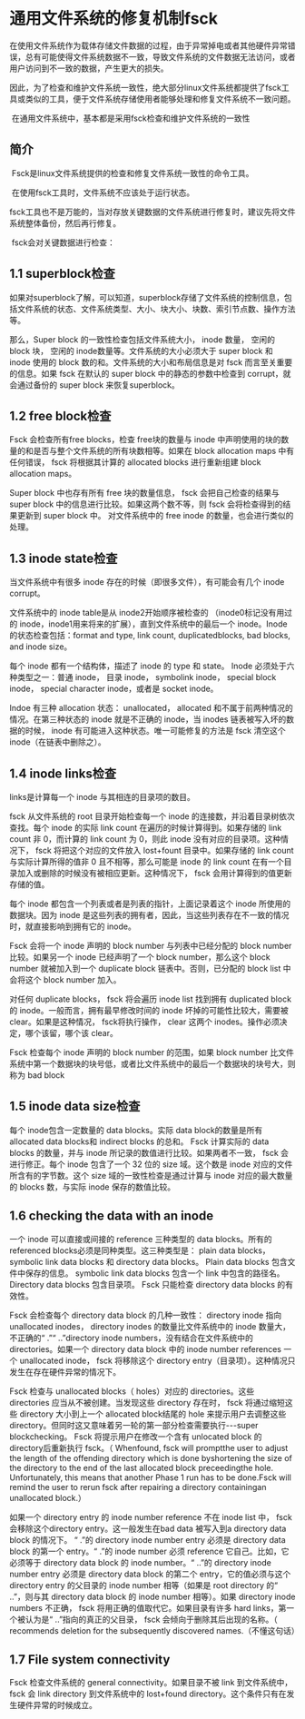 # 通用文件系统的修复机制fsck

​       在使用文件系统作为载体存储文件数据的过程，由于异常掉电或者其他硬件异常错误，总有可能使得文件系统数据不一致，导致文件系统的文件数据无法访问，或者用户访问到不一致的数据，产生更大的损失。

​       因此，为了检查和维护文件系统一致性，绝大部分linux文件系统都提供了fsck工具或类似的工具，便于文件系统存储使用者能够处理和修复文件系统不一致问题。

​       在通用文件系统中，基本都是采用fsck检查和维护文件系统的一致性

## 简介

​       Fsck是linux文件系统提供的检查和修复文件系统一致性的命令工具。

​       在使用fsck工具时，文件系统不应该处于运行状态。

​       fsck工具也不是万能的，当对存放关键数据的文件系统进行修复时，建议先将文件系统整体备份，然后再行修复。

​       fsck会对关键数据进行检查：

## 1.1 superblock检查

如果对superblock了解，可以知道，superblock存储了文件系统的控制信息，包括文件系统的状态、文件系统类型、大小、块大小、块数、索引节点数、操作方法等。

那么，Super block 的一致性检查包括文件系统大小， inode 数量， 空闲的 block 块， 空闲的 inode数量等。文件系统的大小必须大于 super block 和 inode 使用的 block 数的和。文件系统的大小和布局信息是对 fsck 而言至关重要的信息。如果 fsck 在默认的 super block 中的静态的参数中检查到 corrupt，就会通过备份的 super block 来恢复superblock。

 

## 1.2   free block检查

Fsck 会检查所有free blocks，检查 free块的数量与 inode 中声明使用的块的数量的和是否与整个文件系统的所有块数相等。如果在 block allocation maps 中有任何错误， fsck 将根据其计算的 allocated blocks 进行重新组建 block allocation maps。

Super block 中也存有所有 free 块的数量信息， fsck 会把自己检查的结果与 super block 中的信息进行比较。如果这两个数不等，则 fsck 会将检查得到的结果更新到 super block 中。
对文件系统中的
free inode 的数量，也会进行类似的处理。

 

## 1.3   inode state检查

当文件系统中有很多 inode 存在的时候（即很多文件），有可能会有几个 inode corrupt。

文件系统中的 inode table是从 inode2开始顺序被检查的 （inode0标记没有用过的 inode，inode1用来将来的扩展），直到文件系统中的最后一个 inode。Inode 的状态检查包括：format and type, link count, duplicatedblocks, bad blocks, and inode size。

每个 inode 都有一个结构体，描述了 inode 的 type 和 state。 Inode 必须处于六种类型之一：普通 inode， 目录 inode， symbolink inode， special block inode， special character inode，或者是 socket inode。

Indoe 有三种 allocation 状态： unallocated， allocated 和不属于前两种情况的情况。在第三种状态的 inode 就是不正确的 inode，当 inodes 链表被写入坏的数据的时候， inode 有可能进入这种状态。唯一可能修复的方法是 fsck 清空这个 inode（在链表中删除之）。

 

## 1.4   inode links检查

links是计算每一个 inode 与其相连的目录项的数目。 

fsck 从文件系统的 root 目录开始检查每一个 inode 的连接数，并沿着目录树依次查找。每个 inode 的实际 link count 在遍历的时候计算得到。如果存储的 link count 非 0，而计算的 link count 为 0，则此 inode 没有对应的目录项。这种情况下， fsck 将把这个对应的文件放入 lost+fount 目录中。如果存储的 link count 与实际计算所得的值非 0 且不相等，那么可能是 inode 的 link count 在有一个目录加入或删除的时候没有被相应更新。这种情况下， fsck 会用计算得到的值更新存储的值。

每个 inode 都包含一个列表或者是列表的指针，上面记录着这个 inode 所使用的数据块。因为 inode 是这些列表的拥有者，因此，当这些列表存在不一致的情况时，就直接影响到拥有它的 inode。

Fsck 会将一个 inode 声明的 block number 与列表中已经分配的 block number 比较。如果另一个 inode 已经声明了一个 block number，那么这个 block number 就被加入到一个 duplicate block 链表中。否则，已分配的 block list 中会将这个 block number 加入。

对任何 duplicate blocks， fsck 将会遍历 inode list 找到拥有 duplicated block 的 inode。一般而言，拥有最早修改时间的 inode 坏掉的可能性比较大，需要被 clear。如果是这种情况， fsck将执行操作， clear 这两个 inodes。操作必须决定，哪个该留，哪个该 clear。

Fsck 检查每个 inode 声明的 block number 的范围，如果 block number 比文件系统中第一个数据块的块号低，或者比文件系统中的最后一个数据块的块号大，则称为 bad block

 

## 1.5   inode data size检查

每个 inode包含一定数量的 data blocks。实际 data block的数量是所有 allocated data blocks和 indirect blocks 的总和。 Fsck 计算实际的 data blocks 的数量，并与 inode 所记录的数值进行比较。如果两者不一致， fsck 会进行修正。每个 inode 包含了一个 32 位的 size 域。这个数是 inode 对应的文件所含有的字节数。这个 size 域的一致性检查是通过计算与 inode 对应的最大数量的 blocks 数，与实际 inode 保存的数值比较。

 

## 1.6   checking the data with an inode

一个 inode 可以直接或间接的 reference 三种类型的 data blocks。所有的 referenced blocks必须是同种类型。这三种类型是： plain data blocks， symbolic link data blocks 和 directory data blocks。 Plain data blocks 包含文件中保存的信息。 symbolic link data blocks 包含一个 link 中包含的路径名。 Directory data blocks 包含目录项。 Fsck 只能检查 directory data blocks 的有效性。

Fsck 会检查每个 directory data block 的几种一致性： directory inode 指向 unallocated inodes， directory inodes 的数量比文件系统中的 inode 数量大，不正确的“ .”“ ..”directory inode numbers，没有结合在文件系统中的 directories。如果一个 directory data block 中的 inode number references 一个 unallocated inode， fsck 将移除这个 directory entry（目录项）。这种情况只发生在存在硬件异常的情况下。

Fsck 检查与 unallocated blocks（ holes）对应的 directories。这些 directories 应当从不被创建。当发现这些 directory 存在时， fsck 将通过缩短这些 directory 大小到上一个 allocated block结尾的 hole 来提示用户去调整这些 directory。但同时这又意味着另一轮的第一部分检查需要执行---super blockchecking。 Fsck 将提示用户在修改一个含有 unlocated block 的 directory后重新执行 fsck。（ Whenfound, fsck will promptthe user to adjust the length of the offending directory which is done byshortening the size of the directory to the end of the last allocated block preceedingthe hole. Unfortunately, this means that another Phase 1 run has to be done.Fsck will remind the user to rerun fsck after repairing a directory containingan unallocated block.）

如果一个 directory entry 的 inode number reference 不在 inode list 中， fsck 会移除这个directory entry。这一般发生在bad data 被写入到a directory data block 的情况下。 “ .”的 directory inode number entry 必须是 directory data block 的第一个 entry。“ .”的 inode number 必须 reference 它自己。比如，它必须等于 directory data block 的 inode number。“ ..”的 directory inode number entry 必须是 directory data block 的第二个 entry，它的值必须与这个directory entry 的父目录的 inode number 相等（如果是 root directory 的“ ..”，则与其 directory data block 的 inode number 相等）。如果 directory inode numbers 不正确， fsck 将用正确的值取代它。如果目录有许多 hard links，第一个被认为是“ ..”指向的真正的父目录， fsck 会倾向于删除其后出现的名称。（ recommends deletion for the
subsequently discovered names.（不懂这句话）

## 1.7   File system connectivity

Fsck 检查文件系统的 general connectivity。如果目录不被 link 到文件系统中， fsck 会 link directory 到文件系统中的 lost+found directory。这个条件只有在发生硬件异常的时候成立。

